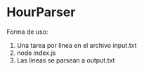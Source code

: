 # HourParser

Forma de uso:

1) Una tarea por linea en el archivo input.txt
2) node index.js
3) Las lineas se parsean a output.txt

